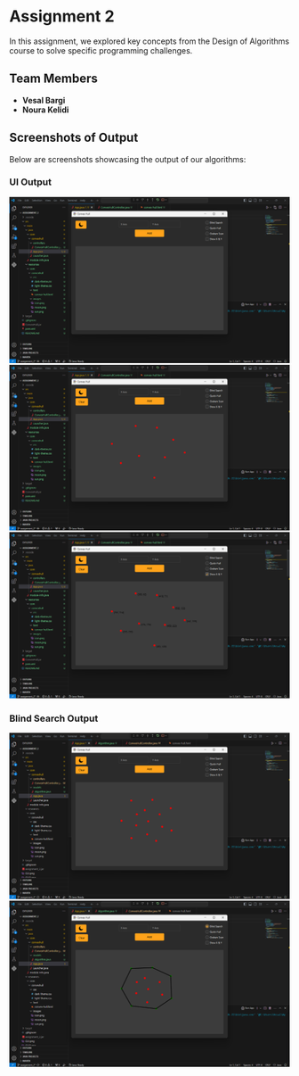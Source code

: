 # Assignment 2
In this assignment, we explored key concepts from the Design of Algorithms course to solve specific programming challenges.

## Team Members
- **Vesal Bargi**
- **Noura Kelidi**

## Screenshots of Output
Below are screenshots showcasing the output of our algorithms:

### UI Output
![GUI](GUI.png)
![GUI2](GUI2.png)
![GUI3](GUI3.png)

### Blind Search Output
![BlindSearch](BlindSearch.png)
![BlindSearch2](BlindSearch2.png)
